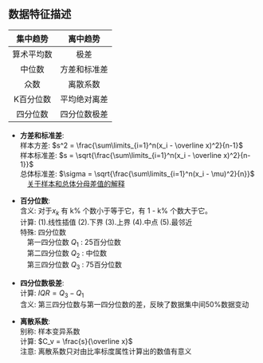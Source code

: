 ## 数据特征描述

**集中趋势**|**离中趋势**
:-:|:-:
算术平均数|极差
中位数|方差和标准差
众数|离散系数
K百分位数|平均绝对离差
四分位数|四分位数极差

- **方差和标准差**:  
    样本方差: $s^2 = \frac{\sum\limits_{i=1}^n(x_i - \overline x)^2}{n-1}$   
    样本标准差: $s = \sqrt{\frac{\sum\limits_{i=1}^n(x_i - \overline x)^2}{n-1}}$  
    总体标准差: $\sigma = \sqrt{\frac{\sum\limits_{i=1}^n(x_i - \mu)^2}{n}}$  
    &emsp;[关于样本和总体分母差值的解释](https://www.zhihu.com/question/36524138/answer/324758432)


- **百分位数**:  
    含义: 对于$x_{k}$ 有 k% 个数小于等于它，有 1 - k% 个数大于它。  
    计算: (1).线性插值 (2).下界 (3).上界 (4).中点 (5).最邻近  
    特殊: 四分位数    
    &emsp;第一四分位数 $Q_1$ : 25百分位数</br>
    &emsp;第二四分位数 $Q_2$ : 中位数</br>
    &emsp;第三四分位数 $Q_3$ : 75百分位数</br>

- **四分位数极差**:  
    计算: $IQR = Q_3 - Q_1$  
    含义: 第三四分位数与第一四分位数的差，反映了数据集中间50%数据变动

- **离散系数**:  
    别称: 样本变异系数  
    计算: $C_v = \frac{s}{\overline x}$  
    注意: 离散系数只对由比率标度属性计算出的数值有意义